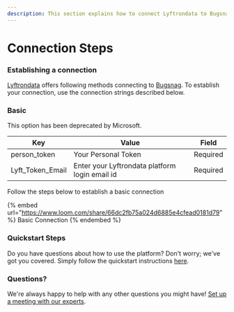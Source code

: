 ```yaml
---
description: This section explains how to connect Lyftrondata to Bugsnag.
---
```


# Connection Steps

### Establishing a connection

[Lyftrondata](https://www.lyftrondata.com) offers following methods connecting to [Bugsnag](https://www.lyftrondata.com/integration/business-analytics/bugsnag/). To establish your connection, use the connection strings described below.

### Basic

This option has been deprecated by Microsoft.

| Key                | Value                                          | Field    |
| ------------------ | ---------------------------------------------- | -------- |
| person\_token      | Your Personal Token                            | Required |
| Lyft\_Token\_Email | Enter your Lyftrondata platform login email id | Required |

Follow the steps below to establish a basic connection

{% embed url="https://www.loom.com/share/66dc2fb75a024d6885e4cfead0181d79" %}
Basic Connection
{% endembed %}

### Quickstart Steps

Do you have questions about how to use the platform? Don't worry; we've got you covered. Simply follow the quickstart instructions [here](README.md).

### Questions? <a href="#questions" id="questions"></a>

We're always happy to help with any other questions you might have! [Set up a meeting with our experts](https://www.lyftrondata.com/book-a-meeting/).
